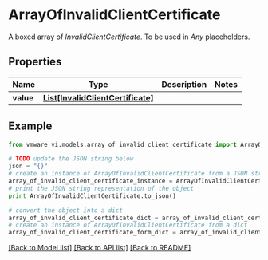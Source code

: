 # ArrayOfInvalidClientCertificate

A boxed array of *InvalidClientCertificate*. To be used in *Any* placeholders. 

## Properties
Name | Type | Description | Notes
------------ | ------------- | ------------- | -------------
**value** | [**List[InvalidClientCertificate]**](InvalidClientCertificate.md) |  | 

## Example

```python
from vmware_vi.models.array_of_invalid_client_certificate import ArrayOfInvalidClientCertificate

# TODO update the JSON string below
json = "{}"
# create an instance of ArrayOfInvalidClientCertificate from a JSON string
array_of_invalid_client_certificate_instance = ArrayOfInvalidClientCertificate.from_json(json)
# print the JSON string representation of the object
print ArrayOfInvalidClientCertificate.to_json()

# convert the object into a dict
array_of_invalid_client_certificate_dict = array_of_invalid_client_certificate_instance.to_dict()
# create an instance of ArrayOfInvalidClientCertificate from a dict
array_of_invalid_client_certificate_form_dict = array_of_invalid_client_certificate.from_dict(array_of_invalid_client_certificate_dict)
```
[[Back to Model list]](../README.md#documentation-for-models) [[Back to API list]](../README.md#documentation-for-api-endpoints) [[Back to README]](../README.md)


